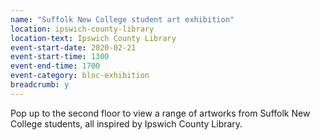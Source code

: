 ```yaml
---
name: "Suffolk New College student art exhibition"
location: ipswich-county-library
location-text: Ipswich County Library
event-start-date: 2020-02-21
event-start-time: 1300
event-end-time: 1700
event-category: bloc-exhibition
breadcrumb: y
---
```


Pop up to the second floor to view a range of artworks from Suffolk New College students, all inspired by Ipswich County Library.
